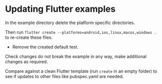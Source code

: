 # Updating Flutter examples

In the example directory delete the platform specific directories.

Then run `flutter create --platforms=android,ios,linux,macos,windows .` to re-create these files.

- Remove the created default test.

Check changes do not break the example in any way, make additional changes as required.

Compare against a clean Flutter template (run `create` in an empty folder) to see if updates to
other files like pubspec.yaml are needed.
